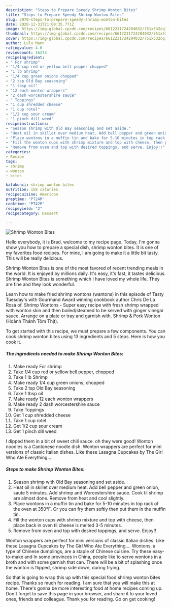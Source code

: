```yaml
---
description: "Steps to Prepare Speedy Shrimp Wonton Bites"
title: "Steps to Prepare Speedy Shrimp Wonton Bites"
slug: 2970-steps-to-prepare-speedy-shrimp-wonton-bites
date: 2020-12-31T21:09:35.771Z
image: https://img-global.cpcdn.com/recipes/6612231724204032/751x532cq70/shrimp-wonton-bites-recipe-main-photo.jpg
thumbnail: https://img-global.cpcdn.com/recipes/6612231724204032/751x532cq70/shrimp-wonton-bites-recipe-main-photo.jpg
cover: https://img-global.cpcdn.com/recipes/6612231724204032/751x532cq70/shrimp-wonton-bites-recipe-main-photo.jpg
author: Lulu Mann
ratingvalue: 4.6
reviewcount: 16273
recipeingredient:
- " For shrimp"
- "1/4 cup red or yellow bell pepper chopped"
- "1 lb Shrimp"
- "1/4 cup green onions chopped"
- "2 tsp Old Bay seasoning"
- "1 tbsp oil"
- "12 each wonton wrappers"
- "2 dash worcestershire sauce"
- " Toppings"
- "1 cup shredded cheese"
- "1 cup rotel"
- "1/2 cup sour cream"
- "1 pinch dill weed"
recipeinstructions:
- "Season shrimp with Old Bay seasoning and set aside."
- "Heat oil in skillet over medium heat. Add bell pepper and green onion, saute 5 minutes. Add shrimp and Worcestershire sauce. Cook til shrimp are almost done. Remove from heat and cool slightly."
- "Place wontons in a muffin tin and bake for 5-10 minutes in top rack of the oven at 350°F. Or you can fry them softly then put them in the muffin tin."
- "Fill the wonton cups with shrimp mixture and top with cheese, then place back in oven til cheese is melted 3-5 minutes."
- "Remove from oven and top with desired toppings, and serve. Enjoy!!"
categories:
- Recipe
tags:
- shrimp
- wonton
- bites

katakunci: shrimp wonton bites 
nutrition: 158 calories
recipecuisine: American
preptime: "PT24M"
cooktime: "PT42M"
recipeyield: "2"
recipecategory: Dessert

---
```



![Shrimp Wonton Bites](https://img-global.cpcdn.com/recipes/6612231724204032/751x532cq70/shrimp-wonton-bites-recipe-main-photo.jpg)

Hello everybody, it is Brad, welcome to my recipe page. Today, I'm gonna show you how to prepare a special dish, shrimp wonton bites. It is one of my favorites food recipes. For mine, I am going to make it a little bit tasty. This will be really delicious.

Shrimp Wonton Bites is one of the most favored of recent trending meals in the world. It is enjoyed by millions daily. It's easy, it's fast, it tastes delicious. Shrimp Wonton Bites is something which I have loved my whole life. They are fine and they look wonderful.

Learn how to make fried shrimp wontons (wantons) in this episode of Tasty Tuesday&#39;s with Gourmand Award winning cookbook author Chris De La Rosa of. Shrimp Wontons - Super easy recipe with fresh shrimp wrapped with wonton skin and then boiled/steamed to be served with ginger vinegar sauce. Arrange on a plate or tray and garnish with. Shrimp &amp; Pork Wonton (Hoành Thánh Tôm Thịt).


To get started with this recipe, we must prepare a few components. You can cook shrimp wonton bites using 13 ingredients and 5 steps. Here is how you cook it.

<!--inarticleads1-->

##### The ingredients needed to make Shrimp Wonton Bites:

1. Make ready  For shrimp
1. Take 1/4 cup red or yellow bell pepper, chopped
1. Take 1 lb Shrimp
1. Make ready 1/4 cup green onions, chopped
1. Take 2 tsp Old Bay seasoning
1. Take 1 tbsp oil
1. Make ready 12 each wonton wrappers
1. Make ready 2 dash worcestershire sauce
1. Take  Toppings
1. Get 1 cup shredded cheese
1. Take 1 cup rotel
1. Get 1/2 cup sour cream
1. Get 1 pinch dill weed


I dipped them in a bit of sweet chili sauce. oh they were good! Wonton noodles is a Cantonese noodle dish. Wonton wrappers are perfect for mini versions of classic Italian dishes. Like these Lasagna Cupcakes by The Girl Who Ate Everything…. 

<!--inarticleads2-->

##### Steps to make Shrimp Wonton Bites:

1. Season shrimp with Old Bay seasoning and set aside.
1. Heat oil in skillet over medium heat. Add bell pepper and green onion, saute 5 minutes. Add shrimp and Worcestershire sauce. Cook til shrimp are almost done. Remove from heat and cool slightly.
1. Place wontons in a muffin tin and bake for 5-10 minutes in top rack of the oven at 350°F. Or you can fry them softly then put them in the muffin tin.
1. Fill the wonton cups with shrimp mixture and top with cheese, then place back in oven til cheese is melted 3-5 minutes.
1. Remove from oven and top with desired toppings, and serve. Enjoy!!


Wonton wrappers are perfect for mini versions of classic Italian dishes. Like these Lasagna Cupcakes by The Girl Who Ate Everything…. Wontons, a type of Chinese dumplings, are a staple of Chinese cuisine. Try these easy-to-make and In some provinces in China, people like to serve wontons in a broth and with some garnish that can. There will be a bit of splashing once the wonton is flipped, shrimp side down, during frying. 

So that is going to wrap this up with this special food shrimp wonton bites recipe. Thanks so much for reading. I am sure that you will make this at home. There's gonna be more interesting food at home recipes coming up. Don't forget to save this page in your browser, and share it to your loved ones, friends and colleague. Thank you for reading. Go on get cooking!

